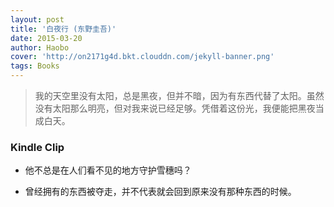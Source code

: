 ```yaml
---
layout: post
title: '白夜行 (东野圭吾)'
date: 2015-03-20
author: Haobo
cover: 'http://on2171g4d.bkt.clouddn.com/jekyll-banner.png'
tags: Books
---
```


> 我的天空里没有太阳，总是黑夜，但并不暗，因为有东西代替了太阳。虽然没有太阳那么明亮，但对我来说已经足够。凭借着这份光，我便能把黑夜当成白天。

### Kindle Clip

* 他不总是在人们看不见的地方守护雪穗吗？

* 曾经拥有的东西被夺走，并不代表就会回到原来没有那种东西的时候。
